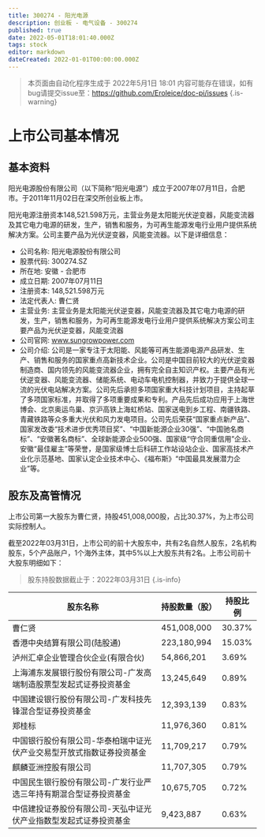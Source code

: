 ```yaml
---
title: 300274 - 阳光电源
description: 创业板 - 电气设备 - 300274
published: true
date: 2022-05-01T18:01:40.000Z
tags: stock
editor: markdown
dateCreated: 2022-01-01T00:00:00.000Z
---
```


> 本页面由自动化程序生成于 2022年5月1日 18:01
> 内容可能存在错误，如有bug请提交issue至：https://github.com/Eroleice/doc-pi/issues
{.is-warning}

# 上市公司基本情况

## 基本资料

阳光电源股份有限公司（以下简称“阳光电源”）成立于2007年07月11日，合肥市。于2011年11月02日在深交所创业板上市。

阳光电源注册资本148,521.598万元，主营业务是太阳能光伏逆变器，风能变流器及其它电力电源的研发，生产，销售和服务，为可再生能源发电行业用户提供系统解决方案。公司主要产品为光伏逆变器，风能变流器。以下是详细信息：

- 公司名称: 阳光电源股份有限公司
- 股票代码: 300274.SZ
- 所在地: 安徽 - 合肥市
- 成立日期: 2007年07月11日
- 注册资本: 148,521.598万元
- 法定代表人: 曹仁贤
- 主营业务: 主营业务是太阳能光伏逆变器，风能变流器及其它电力电源的研发，生产，销售和服务，为可再生能源发电行业用户提供系统解决方案公司主要产品为光伏逆变器，风能变流器
- 公司官网: www.sungrowpower.com
- 公司介绍: 公司是一家专注于太阳能、风能等可再生能源电源产品研发、生产、销售和服务的国家重点高新技术企业。公司是中国目前较大的光伏逆变器制造商、国内领先的风能变流器企业，拥有完全自主知识产权。主要产品有光伏逆变器、风能变流器、储能系统、电动车电机控制器，并致力于提供全球一流的光伏电站解决方案。公司先后承担多项国家重大科技计划项目，主持起草了多项国家标准，并取得了多项重要成果和专利。产品先后成功应用于上海世博会、北京奥运鸟巢、京沪高铁上海虹桥站、国家送电到乡工程、南疆铁路、青藏铁路等众多重大光伏和风力发电项目。公司先后荣获“国家重点新产品”、国家发改委“技术进步优秀项目奖”、“中国新能源企业30强”、“中国驰名商标”、“安徽著名商标”、全球新能源企业500强、国家级“守合同重信用”企业、安徽“最佳雇主”等荣誉，是国家级博士后科研工作站设站企业、国家高技术产业化示范基地、国家认定企业技术中心、《福布斯》“中国最具发展潜力企业”等。


## 股东及高管情况

上市公司第一大股东为曹仁贤，持股451,008,000股，占比30.37%，为上市公司实际控制人。

截至2022年03月31日，上市公司的前十大股东中，共有2名自然人股东，2名机构股东，5个产品账户，1个海外主体，其中5%以上大股东共有2名。上市公司前十大股东明细如下：

> 股东持股数据截止于：2022年03月31日
{.is-info}

| 股东名称 | 持股数量（股） | 持股比例 |
| --- | --- | --- |
| 曹仁贤 | 451,008,000 | 30.37% |
| 香港中央结算有限公司(陆股通) | 223,180,994 | 15.03% |
| 泸州汇卓企业管理合伙企业(有限合伙) | 54,866,201 | 3.69% |
| 上海浦东发展银行股份有限公司-广发高端制造股票型发起式证券投资基金 | 13,245,649 | 0.89% |
| 中国建设银行股份有限公司-广发科技先锋混合型证券投资基金 | 12,393,139 | 0.83% |
| 郑桂标 | 11,976,360 | 0.81% |
| 中国银行股份有限公司-华泰柏瑞中证光伏产业交易型开放式指数证券投资基金 | 11,709,217 | 0.79% |
| 麒麟亚洲控股有限公司 | 11,707,305 | 0.79% |
| 中国民生银行股份有限公司-广发行业严选三年持有期混合型证券投资基金 | 10,675,705 | 0.72% |
| 中信建投证券股份有限公司-天弘中证光伏产业指数型发起式证券投资基金 | 9,423,887 | 0.63% |




